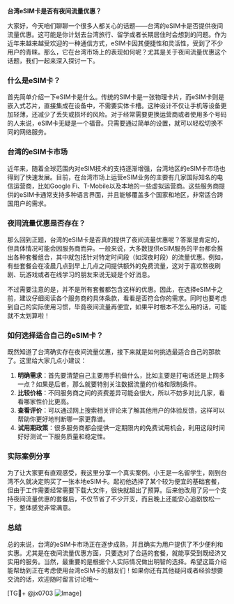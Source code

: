 **台湾eSIM卡是否有夜间流量优惠？**

大家好，今天咱们聊聊一个很多人都关心的话题——台湾的eSIM卡是否提供夜间流量优惠。这可能是你计划去台湾旅行、留学或者长期居住时会想到的问题。作为近年来越来越受欢迎的一种通信方式，eSIM卡因其便捷性和灵活性，受到了不少用户的青睐。那么，它在台湾市场上的表现如何呢？尤其是关于夜间流量优惠这个话题，我们一起来深入探讨一下。

### 什么是eSIM卡？

首先简单介绍一下eSIM卡是什么。传统的SIM卡是一张物理卡片，而eSIM卡则是嵌入式芯片，直接集成在设备中，不需要实体卡槽。这种设计不仅让手机等设备更加轻薄，还减少了丢失或损坏的风险。对于经常需要更换运营商或者使用多个号码的人来说，eSIM卡无疑是一个福音。只需要通过简单的设置，就可以轻松切换不同的网络服务。

### 台湾的eSIM卡市场

近年来，随着全球范围内对eSIM技术的支持逐渐增强，台湾地区的eSIM卡市场也得到了快速发展。目前，在台湾市场上运营eSIM业务的主要有几家国际知名的电信运营商，比如Google Fi、T-Mobile以及本地的一些虚拟运营商。这些服务商提供的eSIM卡通常支持多种语言界面，并且能够覆盖多个国家和地区，非常适合跨国用户的需求。

### 夜间流量优惠是否存在？

那么回到正题，台湾的eSIM卡是否真的提供了夜间流量优惠呢？答案是肯定的，但具体情况可能会因服务商而异。一般来说，大多数提供eSIM服务的平台都会推出各种套餐组合，其中就包括针对特定时间段（如深夜时段）的流量优惠。例如，有些套餐会在凌晨几点到早上几点之间提供额外的免费流量，这对于喜欢熬夜刷剧、玩游戏或者在线学习的朋友来说无疑是个好消息。

不过需要注意的是，并不是所有套餐都包含这样的优惠。因此，在选择eSIM卡之前，建议仔细阅读各个服务商的具体条款，看看是否符合你的需求。同时也要考虑到自己的实际使用习惯，毕竟夜间流量再便宜，如果平时根本不怎么用的话，可能就不太划算啦！

### 如何选择适合自己的eSIM卡？

既然知道了台湾确实存在夜间流量优惠，接下来就是如何挑选最适合自己的那款了。这里给大家几点小建议：

1. **明确需求**：首先要清楚自己主要用手机做什么，比如主要是打电话还是上网多一点？如果是后者，那么就要特别关注数据流量的价格和限制条件。
2. **比较价格**：不同服务商之间的资费差异可能会很大，所以不妨多对比几家，看看哪家性价比更高。
3. **查看评价**：可以通过网上搜索相关评论来了解其他用户的体验反馈，这样可以帮助你更好地判断哪一家更靠谱。
4. **试用期政策**：很多服务商都会提供一定期限内的免费试用机会，利用这段时间好好测试一下服务质量和稳定性。

### 实际案例分享

为了让大家更有直观感受，我这里分享一个真实案例。小王是一名留学生，刚到台湾不久就决定购买了一张本地eSIM卡。起初他选择了某个较为便宜的基础套餐，但由于工作需要经常需要下载大文件，很快就超出了预算。后来他改用了另一个支持夜间流量优惠的套餐后，不仅节省了不少开支，而且晚上还能安心追剧放松一下，整体感觉非常满意。

### 总结

总的来说，台湾的eSIM卡市场正在逐步成熟，并且确实为用户提供了不少便利和实惠。尤其是在夜间流量优惠方面，只要选对了合适的套餐，就能享受到既经济又实用的服务。当然，最重要的是根据个人实际情况做出明智的选择。希望这篇介绍能帮助到正在考虑使用台湾eSIM卡的朋友们！如果你还有其他疑问或者经验想要交流的话，欢迎随时留言讨论哦～

[TG💪+ @jx0703 ![Image](https://github.com/user-attachments/assets/dbca1d08-cadb-493c-b0ec-ad6f7a83f270)]